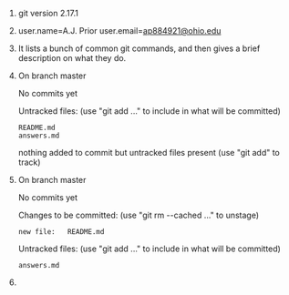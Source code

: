 1. git version 2.17.1

2. user.name=A.J. Prior
   user.email=ap884921@ohio.edu

3. It lists a bunch of common git commands, and then gives a brief description on what they do.

4. On branch master

   No commits yet

   Untracked files:
     (use "git add <file>..." to include in what will be committed)

	   README.md
	   answers.md

   nothing added to commit but untracked files present (use "git add" to track)

5. On branch master

   No commits yet

   Changes to be committed:
     (use "git rm --cached <file>..." to unstage)

	   new file:   README.md

   Untracked files:
     (use "git add <file>..." to include in what will be committed)

	   answers.md

6. 


